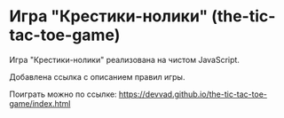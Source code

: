 # Игра "Крестики-нолики" (the-tic-tac-toe-game)
Игра "Крестики-нолики" реализована на чистом JavaScript.

Добавлена ссылка с описанием правил игры.

Поиграть можно по ссылке: https://devvad.github.io/the-tic-tac-toe-game/index.html
